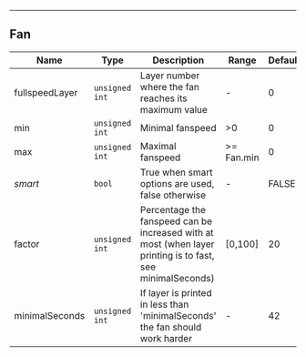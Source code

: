 ---
## Fan
| Name | Type | Description | Range | Default |
| ----- | -----| ------------| ------| --------|
| fullspeedLayer | <code>unsigned int</code>| Layer number where the fan reaches its maximum value | - | 0 |
| min | <code>unsigned int</code>| Minimal fanspeed | >0 | 0 |
| max | <code>unsigned int</code>| Maximal fanspeed | >= Fan.min | 0 |
| _smart_ | <code>bool</code>| True when smart options are used, false otherwise | - | FALSE |
| factor | <code>unsigned int </code>| Percentage the fanspeed can be increased with at most (when layer printing is to fast, see minimalSeconds) | [0,100] | 20 |
| minimalSeconds | `unsigned int` | If layer is printed in less than 'minimalSeconds' the fan should work harder | - | 42 |